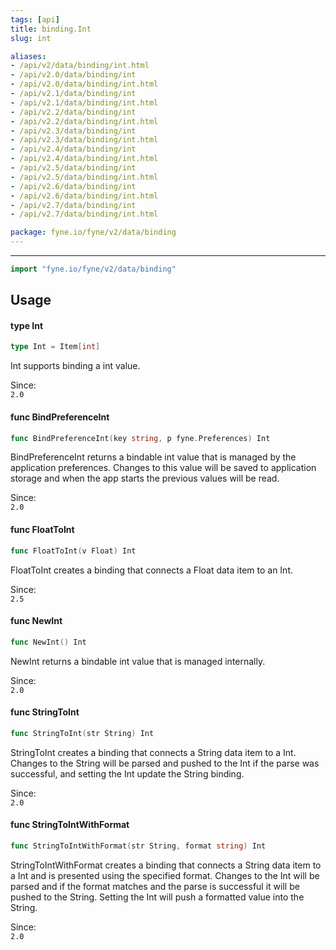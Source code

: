 ```yaml
---
tags: [api]
title: binding.Int
slug: int

aliases:
- /api/v2/data/binding/int.html
- /api/v2.0/data/binding/int
- /api/v2.0/data/binding/int.html
- /api/v2.1/data/binding/int
- /api/v2.1/data/binding/int.html
- /api/v2.2/data/binding/int
- /api/v2.2/data/binding/int.html
- /api/v2.3/data/binding/int
- /api/v2.3/data/binding/int.html
- /api/v2.4/data/binding/int
- /api/v2.4/data/binding/int.html
- /api/v2.5/data/binding/int
- /api/v2.5/data/binding/int.html
- /api/v2.6/data/binding/int
- /api/v2.6/data/binding/int.html
- /api/v2.7/data/binding/int
- /api/v2.7/data/binding/int.html

package: fyne.io/fyne/v2/data/binding
---
```



---
```go
import "fyne.io/fyne/v2/data/binding"
```

## Usage

#### type Int

```go
type Int = Item[int]
```

Int supports binding a int value.


<div class="since">Since: <code>
2.0</code></div>

#### func  BindPreferenceInt

```go
func BindPreferenceInt(key string, p fyne.Preferences) Int
```
BindPreferenceInt returns a bindable int value that is managed by the application preferences. Changes to this value will be saved to application storage and when the app starts the previous values will be read.


<div class="since">Since: <code>
2.0</code></div>

#### func  FloatToInt

```go
func FloatToInt(v Float) Int
```
FloatToInt creates a binding that connects a Float data item to an Int.


<div class="since">Since: <code>
2.5</code></div>

#### func  NewInt

```go
func NewInt() Int
```
NewInt returns a bindable int value that is managed internally.


<div class="since">Since: <code>
2.0</code></div>

#### func  StringToInt

```go
func StringToInt(str String) Int
```
StringToInt creates a binding that connects a String data item to a Int. Changes to the String will be parsed and pushed to the Int if the parse was successful, and setting the Int update the String binding.


<div class="since">Since: <code>
2.0</code></div>

#### func  StringToIntWithFormat

```go
func StringToIntWithFormat(str String, format string) Int
```
StringToIntWithFormat creates a binding that connects a String data item to a Int and is presented using the specified format. Changes to the Int will be parsed and if the format matches and the parse is successful it will be pushed to the String. Setting the Int will push a formatted value into the String.


<div class="since">Since: <code>
2.0</code></div>
